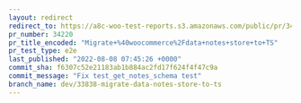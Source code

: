 ```yaml
---
layout: redirect
redirect_to: https://a8c-woo-test-reports.s3.amazonaws.com/public/pr/34220/e2e/index.html
pr_number: 34220
pr_title_encoded: "Migrate+%40woocommerce%2Fdata+notes+store+to+TS"
pr_test_type: e2e
last_published: "2022-08-08 07:45:26 +0000"
commit_sha: f6307c52e21183ab1b884ac2fd17f624f4f47c9a
commit_message: "Fix test_get_notes_schema test"
branch_name: dev/33838-migrate-data-notes-store-to-ts
---
```

